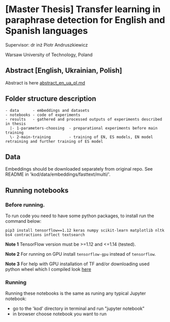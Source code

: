 # [Master Thesis] Transfer learning in paraphrase detection for English and Spanish languages


Supervisor: dr inż Piotr Andruszkiewicz

Warsaw University of Technology, Poland


## Abstract [English, Ukrainian, Polish]

Abstract is here [abstract_en_ua_pl.md](abstract_en_ua_pl.md)


## Folder structure description

```
- data		- embeddings and datasets
- notebooks	- code of experiments
- results	- gathered and processed outputs of experiments described in thesis
  |- 1-parameters-choosing	- preparational experiments before main training
  \- 2-main-training		- training of EN, ES models, EN model retraining and further training of ES model
```

## Data

Embeddings should be downloaded separately from original repo. See README in 'kod/data/embeddings/fasttext/multi/'.


## Running notebooks

### Before running.

To run code you need to have some python packages, to install run the command below:

```
pip3 install tensorflow==1.12 keras numpy scikit-learn matplotlib nltk bs4 contractions inflect textsearch
```

**Note 1** TensorFlow version must be >=1.12 and <=1.14 (tested).

**Note 2** For running on GPU install `tensorflow-gpu` instead of `tensorflow`.

**Note 3** For help with GPU installation of TF and/or downloading used python wheel which I compiled look [here](https://github.com/maks-ym/tensorflow-gpu-installation)


### Running

Running these notebooks is the same as runing any typical Jupyter notebook:
- go to the 'kod' directory in terminal and run "jupyter notebook"
- in browser choose notebook you want to run
